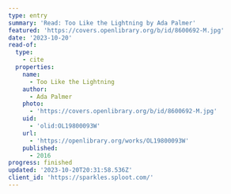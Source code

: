 ```yaml
---
type: entry
summary: 'Read: Too Like the Lightning by Ada Palmer'
featured: 'https://covers.openlibrary.org/b/id/8600692-M.jpg'
date: '2023-10-20'
read-of:
  type:
    - cite
  properties:
    name:
      - Too Like the Lightning
    author:
      - Ada Palmer
    photo:
      - 'https://covers.openlibrary.org/b/id/8600692-M.jpg'
    uid:
      - 'olid:OL19800093W'
    url:
      - 'https://openlibrary.org/works/OL19800093W'
    published:
      - 2016
progress: finished
updated: '2023-10-20T20:31:58.536Z'
client_id: 'https://sparkles.sploot.com/'
---
```



